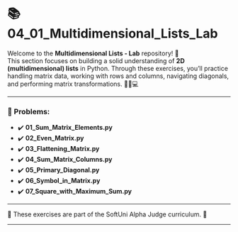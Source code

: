 # 📚 04_01_Multidimensional_Lists_Lab

Welcome to the **Multidimensional Lists - Lab** repository! 🎉  
This section focuses on building a solid understanding of **2D (multidimensional) lists** in Python. Through these exercises, you’ll practice handling matrix data, working with rows and columns, navigating diagonals, and performing matrix transformations. 🧠🔢💻

---

### 📓 Problems:

- ✔️ **01_Sum_Matrix_Elements.py**
- ✔️ **02_Even_Matrix.py**
- ✔️ **03_Flattening_Matrix.py**
- ✔️ **04_Sum_Matrix_Columns.py**
- ✔️ **05_Primary_Diagonal.py**
- ✔️ **06_Symbol_in_Matrix.py**
- ✔️ **07_Square_with_Maximum_Sum.py**

---

🚀 These exercises are part of the SoftUni Alpha Judge curriculum. 👋

---
